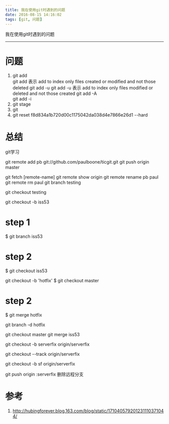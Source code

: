 ```yaml
---
title: 我在使用git时遇到的问题
date: 2016-08-15 14:16:02
tags: [git, 问题]
---
```


我在使用git时遇到的问题
<!--more-->
- - - - -
# 问题

1. git add  
         git add <path>  表示 add to index only files created or modified and not those deleted 
        git add -u        git add -u 表示 add to index only files modified or deleted and not those created 
        git add -A  
        git add -i   
2. git stage
3. git 
4.   git reset f8d834a1b720d00c1175042da038d4e7866e26d1 --hard 

# 总结
git学习

git remote add pb git://github.com/paulboone/ticgit.git
 git push origin master

git fetch [remote-name]
 git remote show origin
git remote rename pb paul
git remote rm paul
git branch testing

git checkout testing

git checkout -b iss53
# step 1
$ git branch iss53
# step 2
$ git checkout iss53

git checkout -b 'hotfix'
$ git checkout master
# step 2
$ git merge hotfix

 git branch -d hotfix

git checkout master
git merge iss53

git checkout -b serverfix origin/serverfix

git checkout --track origin/serverfix

git checkout -b sf origin/serverfix

git push origin :serverfix 删除远程分支



# 参考
1. <http://hubingforever.blog.163.com/blog/static/171040579201231110371044/>
